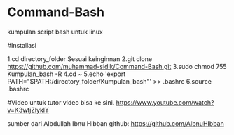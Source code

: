 # Command-Bash
kumpulan script bash untuk linux

#Installasi

1.cd directory_folder Sesuai keinginnan
2.git clone https://github.com/muhammad-sidik/Command-Bash.git
3.sudo chmod 755 Kumpulan_bash -R
4.cd ~
5.echo 'export PATH="$PATH:/directory_folder/Kumpulan_bash"' >> .bashrc
6.source .bashrc

#Video
untuk tutor video bisa ke sini.
https://www.youtube.com/watch?v=K3wtjZlyklY

sumber dari Albdullah Ibnu Hibban
github: https://github.com/AIbnuHIbban

